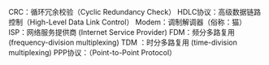 CRC：循环冗余校验（Cyclic Redundancy Check）
HDLC协议：高级数据链路控制（High-Level Data Link Control）
Modem：调制解调器（俗称：猫）
ISP：网络服务提供商 (Internet Service Provider)
FDM：频分多路复用 (frequency-division multiplexing)
TDM ：时分多路复用 (time-division multiplexing) 
PPP协议：（Point-to-Point Protocol）
